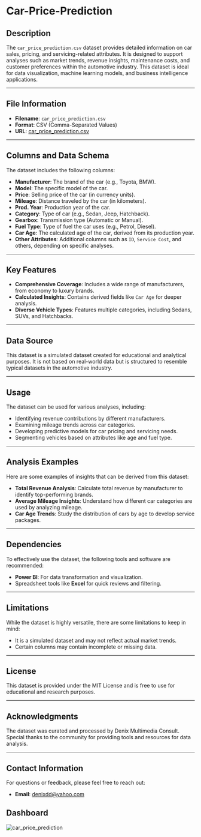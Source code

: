 # Car-Price-Prediction

## Description
The `car_price_prediction.csv` dataset provides detailed information on car sales, pricing, and servicing-related attributes. It is designed to support analyses such as market trends, revenue insights, maintenance costs, and customer preferences within the automotive industry. This dataset is ideal for data visualization, machine learning models, and business intelligence applications.

---

## File Information
- **Filename**: `car_price_prediction.csv`
- **Format**: CSV (Comma-Separated Values)
- **URL**: [car_price_prediction.csv](https://github.com/user-attachments/files/18138876/car_price_prediction.csv)

---

## Columns and Data Schema
The dataset includes the following columns:

- **Manufacturer**: The brand of the car (e.g., Toyota, BMW).
- **Model**: The specific model of the car.
- **Price**: Selling price of the car (in currency units).
- **Mileage**: Distance traveled by the car (in kilometers).
- **Prod. Year**: Production year of the car.
- **Category**: Type of car (e.g., Sedan, Jeep, Hatchback).
- **Gearbox**: Transmission type (Automatic or Manual).
- **Fuel Type**: Type of fuel the car uses (e.g., Petrol, Diesel).
- **Car Age**: The calculated age of the car, derived from its production year.
- **Other Attributes**: Additional columns such as `ID`, `Service Cost`, and others, depending on specific analyses.

---

## Key Features
- **Comprehensive Coverage**: Includes a wide range of manufacturers, from economy to luxury brands.
- **Calculated Insights**: Contains derived fields like `Car Age` for deeper analysis.
- **Diverse Vehicle Types**: Features multiple categories, including Sedans, SUVs, and Hatchbacks.

---

## Data Source
This dataset is a simulated dataset created for educational and analytical purposes. It is not based on real-world data but is structured to resemble typical datasets in the automotive industry.

---

## Usage
The dataset can be used for various analyses, including:
- Identifying revenue contributions by different manufacturers.
- Examining mileage trends across car categories.
- Developing predictive models for car pricing and servicing needs.
- Segmenting vehicles based on attributes like age and fuel type.

---

## Analysis Examples
Here are some examples of insights that can be derived from this dataset:
- **Total Revenue Analysis**: Calculate total revenue by manufacturer to identify top-performing brands.
- **Average Mileage Insights**: Understand how different car categories are used by analyzing mileage.
- **Car Age Trends**: Study the distribution of cars by age to develop service packages.

---

## Dependencies
To effectively use the dataset, the following tools and software are recommended:
- **Power BI**: For data transformation and visualization.
- Spreadsheet tools like **Excel** for quick reviews and filtering.

---

## Limitations
While the dataset is highly versatile, there are some limitations to keep in mind:
- It is a simulated dataset and may not reflect actual market trends.
- Certain columns may contain incomplete or missing data.

---

## License
This dataset is provided under the MIT License and is free to use for educational and research purposes.

---

## Acknowledgments
The dataset was curated and processed by Denix Multimedia Consult.
Special thanks to the community for providing tools and resources for data analysis.

---

## Contact Information
For questions or feedback, please feel free to reach out:
- **Email**: denixdd@yahoo.com


## Dashboard
![car_price_prediction](https://github.com/user-attachments/assets/bef12ef5-1e2a-4fd2-acd3-a63cd2bdf2df)
